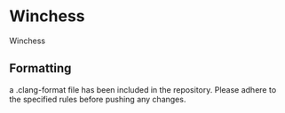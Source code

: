 # Winchess
Winchess


## Formatting
a .clang-format file has been included in the repository. Please adhere to the specified rules before pushing any changes.

